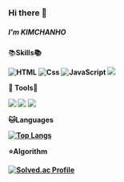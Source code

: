 ### Hi there 👋

##### I'm KIMCHANHO

:books:<strong>Skills:books:

![HTML](https://img.shields.io/badge/HTML-E34F26?style=for-the-badge&logo=html5&logoColor=white) <img alt="Css" src ="https://img.shields.io/badge/CSS-1572B6.svg?&style=for-the-badge&logo=CSS3&logoColor=white"/> ![JavaScript](https://img.shields.io/badge/JavaScript-F7DF1E?style=for-the-badge&logo=javascript&logoColor=black) <img src="https://img.shields.io/badge/Python-3776AB?style=for-the-badge&logo=Python&logoColor=white">

:pencil:<strong> Tools</strong>:pencil:

<img src="https://img.shields.io/badge/Github-181717?style=for-the-badge&logo=GitHub&logoColor=white"> <img src="https://img.shields.io/badge/Visual Studio Code-007ACC?style=for-the-badge&logo=Visual Studio Code&logoColor=white"> <img src="https://img.shields.io/badge/PyCharm-000000?style=for-the-badge&logo=PyCharm&logoColor=white">

:cat:Languages

[![Top Langs](https://github-readme-stats.vercel.app/api/top-langs/?username=kimchanho97&layout=compact)](https://github.com/kimchanho97/github-readme-stats)

:star:Algorithm

[![Solved.ac Profile](http://mazassumnida.wtf/api/v2/generate_badge?boj=nh0903)](https://solved.ac/nh0903/)


<!--
**kimchanho97/kimchanho97** is a ✨ _special_ ✨ repository because its `README.md` (this file) appears on your GitHub profile.

Here are some ideas to get you started:

- 🔭 I’m currently working on ...
- 🌱 I’m currently learning ...
- 👯 I’m looking to collaborate on ...
- 🤔 I’m looking for help with ...
- 💬 Ask me about ...
- 📫 How to reach me: ...
- 😄 Pronouns: ...
- ⚡ Fun fact: ...
-->
